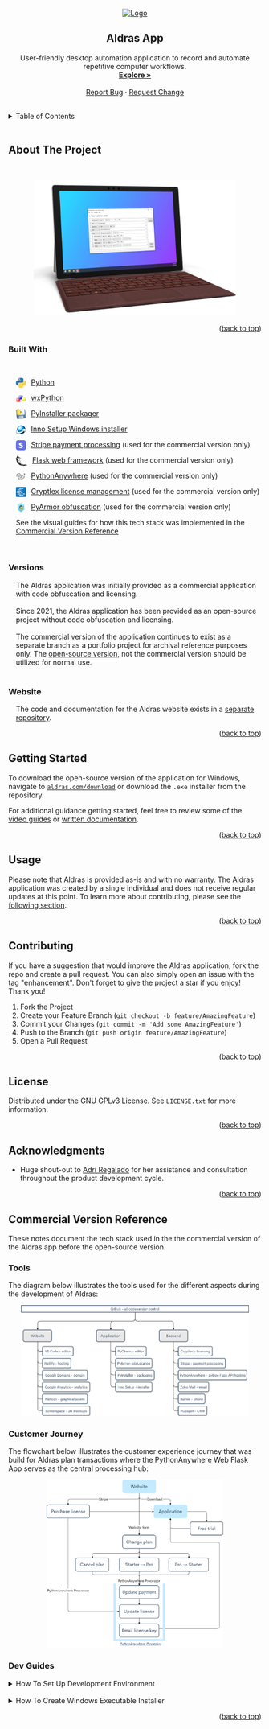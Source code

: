 <div id="top"></div>


<br>
<div align="center">
  <a href="https://www.aldras.com/">
    <img src="data/aldras.ico" alt="Logo" width="80" height="80">
  </a>

<h2 align="center">Aldras App</h2>

  <p align="center">
    User-friendly desktop automation application to record and automate repetitive computer workflows.
    <br>
    <a href="https://www.aldras.com/"><strong>Explore »</strong></a>
    <br>
    <br>
    <a href="https://github.com/aldras-automation/aldras-app/issues">Report Bug</a>
    ·
    <a href="https://github.com/aldras-automation/aldras-app/issues">Request Change</a>
  </p>
</div>

<br>


<details>
  <summary>Table of Contents</summary>
  <ol>
    <li>
      <a href="#about-the-project">About The Project</a>
      <ul>
        <li><a href="#versions">Versions</a></li>
        <li><a href="#built-with">Built With</a></li>
        <li><a href="#website">Website</a></li>
      </ul>
    </li>
    <li><a href="#getting-started">Getting Started</a></li>
    <li><a href="#usage">Usage</a></li>
    <li><a href="#contributing">Contributing</a></li>
    <li><a href="#license">License</a></li>
    <li><a href="#acknowledgments">Acknowledgments</a></li>
    <li>
      <a href="#commercial-version-reference">Commercial Version Reference</a>
      <ul>
        <li><a href="#tools">Tools</a></li>
        <li><a href="#customer-journey">Customer Journey</a></li>
        <li><a href="#dev-guides">Dev Guides</a></li>
        <ul>
          <li><a href="#dev-env">How To Set Up Development Environment</a></li>
          <li><a href="#create-installer">How To Create Windows Executable Installer</a></li>
        </ul>
      </ul>
    </li>
  </ol>
</details>


<br>


## About The Project
<br>
<p align="center" style="padding: 0 10%;">
  <a href="https://www.aldras.com/">
    <img src="data/readme/aldras_mockup_2.png" />
  </a>
</p>

<p align="right">(<a href="#top">back to top</a>)</p>



### Built With
<br>

<div style="padding-left: 15px;">

  [<img align="left" alt="Python" height="20px"
  src="data/readme/python.png" style="padding-right:10px"/>](https://www.python.org/) [Python](https://www.python.org/)

  [<img align="left" alt="wxPython" height="20px"
  src="data/readme/wx.png"
  style="padding-right:10px"/>](https://www.wxpython.org/)
  [wxPython](https://www.wxpython.org/)

  [<img align="left" alt="PyInstaller" height="20px"
  src="data/readme/pyinstaller.png"
  style="padding-right:10px"/>](https://www.pyinstaller.org/) [PyInstaller
  packager](https://www.pyinstaller.org/)

  [<img align="left" alt="Inno Setup" height="20px"
  src="data/readme/inno.png"
  style="padding-right:10px"/>](https://jrsoftware.org/isinfo.php) [Inno Setup
  Windows installer](https://jrsoftware.org/isinfo.php)

  [<img align="left" alt="Stripe" height="20px"
  src="data/readme/stripe.png"
  style="padding-right:10px"/>](https://stripe.com/) [Stripe
  payment processing](https://stripe.com/) (used for the commercial version only)

  [<img align="left" alt="Flask" height="20px"
  src="data/readme/flask.png"
  style="padding-right:10px"/>](https://flask.palletsprojects.com/en/2.0.x/)
  [Flask web framework](https://flask.palletsprojects.com/en/2.0.x/) (used for the commercial version only)
  
  [<img align="left" alt="PythonAnywhere" height="20px"
  src="data/readme/pythonanywhere.png"
  style="padding-right:10px"/>](https://www.pythonanywhere.com/) [PythonAnywhere](https://www.pythonanywhere.com/) (used for the commercial version only)

  [<img align="left" alt="Cryptlex" height="20px"
  src="data/readme/cryptlex.png"
  style="padding-right:10px"/>](https://cryptlex.com/) [Cryptlex
  license management](https://cryptlex.com/) (used for the commercial version only)

  [<img align="left" alt="PyArmor" height="20px"
  src="data/readme/pyarmor.png"
  style="padding-right:10px"/>](https://pyarmor.dashingsoft.com/) [PyArmor
  obfuscation](https://pyarmor.dashingsoft.com/) (used for the commercial version only)

See the visual guides for how this tech stack was implemented in the <a href="#commercial-version-reference">Commercial Version Reference</a>

</div>

<br>

### Versions

<div style="padding-left: 15px;">
    The Aldras application was initially provided as a commercial application with code obfuscation and licensing.
    <br><br>
    Since 2021, the Aldras application has been provided as an open-source project without code obfuscation and licensing.
    <br><br>
    The commercial version of the application continues to exist as a separate branch as a portfolio project for archival reference purposes only. The <a href="https://github.com/aldras-automation/aldras-app/tree/open-source">open-source version</a>, not the commercial version should be utilized for normal use.
</div>


<br>

### Website

<div style="padding-left: 15px;">
    The code and documentation for the Aldras website exists in a <a href="https://github.com/aldras-automation/aldras-website">separate repository</a>.
</div>



<p align="right">(<a href="#top">back to top</a>)</p>


## Getting Started

To download the open-source version of the application for Windows, navigate to
[`aldras.com/download`](https://www.aldras.com/download) or download the `.exe`
installer from the repository.

For additional guidance getting started, feel free to review some of the [video
guides](https://aldras.com/video) or [written
documentation](https://aldras.com/docs).

<p align="right">(<a href="#top">back to top</a>)</p>



## Usage

Please note that Aldras is provided as-is and with no warranty. The Aldras
application was created by a single individual and does not receive regular
updates at this point. To learn more about contributing, please see the
<a href="#contributing">following section</a>.

<p align="right">(<a href="#top">back to top</a>)</p>


## Contributing

If you have a suggestion that would improve the Aldras application, fork the repo
and create a pull request. You can also simply open an issue with the tag
"enhancement". Don't forget to give the project a star if you enjoy! Thank you!

1. Fork the Project
2. Create your Feature Branch (`git checkout -b feature/AmazingFeature`)
3. Commit your Changes (`git commit -m 'Add some AmazingFeature'`)
4. Push to the Branch (`git push origin feature/AmazingFeature`)
5. Open a Pull Request

<p align="right">(<a href="#top">back to top</a>)</p>


## License

Distributed under the GNU GPLv3 License. See `LICENSE.txt` for more information.

<p align="right">(<a href="#top">back to top</a>)</p>


## Acknowledgments

* Huge shout-out to [Adri Regalado](https://github.com/adrianaregalado) for her assistance and consultation throughout
 the product development cycle.

<p align="right">(<a href="#top">back to top</a>)</p>

## Commercial Version Reference

These notes document the tech stack used in the the commercial version of the
Aldras app before the open-source version.


### Tools

The diagram below illustrates the tools used for
the different aspects during the development of Aldras:
<p align="center" style="padding: 0 5%;">
    <img src="data/readme/services_flowchart.png">
</p>


### Customer Journey

The flowchart below illustrates the customer experience journey that was build
for Aldras plan transactions where the PythonAnywhere Web Flask App serves as
the central processing hub:
<p align="center" style="padding: 0 15%;">
    <img src="data/readme/journey_flowchart.png">
</p>


### Dev Guides


<details id="dev-env">
  <summary>How To Set Up Development Environment</summary>
  <ol>
    <li><a href="https://github.com/aldras-automation">Git clone aldras and aldras-website repositories</a></li>
    <li><a href="https://www.python.org/downloads/">Install Python 3.7 (not 3.8 due to incompatibility w/ PyUpdater)</a></li>
    <li><a href="https://www.jetbrains.com/pycharm/download/">Install PyCharm Community IDE</a></li>
    <li><a href="https://code.visualstudio.com/download">Install Visual Studio Code</a></li>
    <li><a href="https://jrsoftware.org/isdl.php">Install Inno Setup for creating Windows installers</a></li>
    <li>Run <code>aldras/z_install_required_dependencies.sh</code> to install python dependencies</li>
    <li>Install Cryplex LexActivator dependency and ensure proper package compilation with correct LexActivator.dll path.</li>
    <li>Start coding!</li>
  </ol>
</details>

<br>

<details id="create-installer">
  <summary>How To Create Windows Executable Installer</summary>
  Prerequisites
  <ul>
    <li>Repository <code>aldras</code> cloned on Windows machine</li>
    <li>Inno Setup installed</li>
    <li>Python pip dependencies installed</li>
  </ul>

  Steps
  <ol>
    <li>Navigate to <code>aldras</code> repository.</li>
    <li>Run <code>z_packaging_compile.sh</code> to run PyArmor and PyInstaller, creating the distribution dist folder.</li>
    <li>Double-click the <code>installer_windows/installer_script.iss</code> Inno Setup script and compile.</li>
    <li>If there are any errors, create a new Inno Setup script using the graphical wizard.</li>
    <li>Copy the setup <code>.exe</code> file from <code>installer_windows/Output/</code> to the download directory in the website repository.</li>
    <li>Commit and push to the <code>aldras</code> and <code>aldras-website</code> repository branches.</li>
  </ol>
  
  Resources
  <ul>
    <li><a href="https://www.pyinstaller.org/">PyInstaller</a></li>
    <li><a href="https://jrsoftware.org/isinfo.php">Inno Setup</a></li>
    <li><a href="https://www.blog.pythonlibrary.org/2019/03/19/distributing-a-wxpython-application/">Mouse Vs Python Blog - "How to Distribute a wxPython Application"</a></li>
    <li><a href="https://mounirboulwafa.medium.com/creating-a-single-executable-file-exe-from-a-python-program-abda6a41f74f">Mounir Boulwafa Blog - "Creating a Single Executable File (.exe) from a Python Program"</a></li>
    <li><a href="https://www.infoworld.com/article/3543792/how-to-use-pyinstaller-to-create-python-executables.html">InfoWorld - "How to use PyInstaller to create Python executables"</a></li>
  </ul>
</details>


<p align="right">(<a href="#top">back to top</a>)</p>